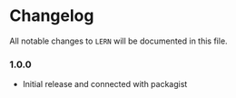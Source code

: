 # Changelog

All notable changes to `LERN` will be documented in this file.

### 1.0.0
- Initial release and connected with packagist

